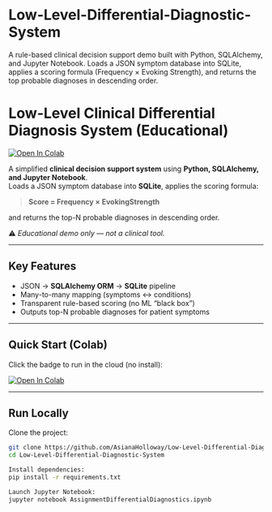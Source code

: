 # Low-Level-Differential-Diagnostic-System
A rule-based clinical decision support demo built with Python, SQLAlchemy, and Jupyter Notebook. Loads a JSON symptom database into SQLite, applies a scoring formula (Frequency × Evoking Strength), and returns the top probable diagnoses in descending order.
# Low-Level Clinical Differential Diagnosis System (Educational)

[![Open In Colab](https://colab.research.google.com/assets/colab-badge.svg)](https://colab.research.google.com/github/AsianaHolloway/Low-Level-Differential-Diagnostic-System/blob/main/AssignmentDiffrentialDiagnostics.ipynb)


A simplified **clinical decision support system** using **Python, SQLAlchemy, and Jupyter Notebook**.  
Loads a JSON symptom database into **SQLite**, applies the scoring formula:

> **Score = Frequency × EvokingStrength**

and returns the top-N probable diagnoses in descending order.

⚠️ *Educational demo only — not a clinical tool.*

---

## Key Features
- JSON → **SQLAlchemy ORM** → **SQLite** pipeline  
- Many-to-many mapping (symptoms ↔ conditions)  
- Transparent rule-based scoring (no ML “black box”)  
- Outputs top-N probable diagnoses for patient symptoms  

---

## Quick Start (Colab)
Click the badge to run in the cloud (no install):

[![Open In Colab](https://colab.research.google.com/assets/colab-badge.svg)](https://colab.research.google.com/github/AsianaHolloway/Low-Level-Differential-Diagnostic-System/blob/main/AssignmentDiffrentialDiagnostics.ipynb)


---

## Run Locally

Clone the project:

```bash
git clone https://github.com/AsianaHolloway/Low-Level-Differential-Diagnostic-System.git
cd Low-Level-Differential-Diagnostic-System

Install dependencies:
pip install -r requirements.txt

Launch Jupyter Notebook:
jupyter notebook AssignmentDifferentialDiagnostics.ipynb


